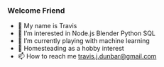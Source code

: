 ### Welcome Friend

- 👋 My name is Travis
- 👀 I’m interested in Node.js Blender Python SQL
- 🌱 I’m currently playing with machine learning
- 💞️ Homesteading as a hobby interest
- 📫 How to reach me travis.j.dunbar@gmail.com

<!---
tbone317/tbone317 is a ✨ special ✨ repository because its `README.md` (this file) appears on your GitHub profile.
You can click the Preview link to take a look at your changes.
--->
